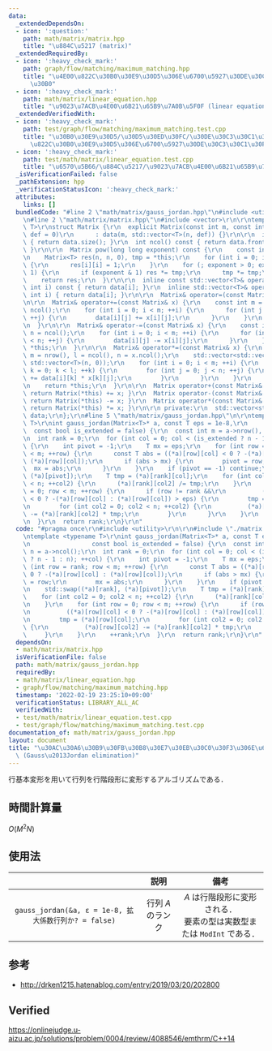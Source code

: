 ```yaml
---
data:
  _extendedDependsOn:
  - icon: ':question:'
    path: math/matrix/matrix.hpp
    title: "\u884C\u5217 (matrix)"
  _extendedRequiredBy:
  - icon: ':heavy_check_mark:'
    path: graph/flow/matching/maximum_matching.hpp
    title: "\u4E00\u822C\u30B0\u30E9\u30D5\u306E\u6700\u5927\u30DE\u30C3\u30C1\u30F3\
      \u30B0"
  - icon: ':heavy_check_mark:'
    path: math/matrix/linear_equation.hpp
    title: "\u9023\u7ACB\u4E00\u6B21\u65B9\u7A0B\u5F0F (linear equation)"
  _extendedVerifiedWith:
  - icon: ':heavy_check_mark:'
    path: test/graph/flow/matching/maximum_matching.test.cpp
    title: "\u30B0\u30E9\u30D5/\u30D5\u30ED\u30FC/\u30DE\u30C3\u30C1\u30F3\u30B0/\u4E00\
      \u822C\u30B0\u30E9\u30D5\u306E\u6700\u5927\u30DE\u30C3\u30C1\u30F3\u30B0"
  - icon: ':heavy_check_mark:'
    path: test/math/matrix/linear_equation.test.cpp
    title: "\u6570\u5B66/\u884C\u5217/\u9023\u7ACB\u4E00\u6B21\u65B9\u7A0B\u5F0F"
  _isVerificationFailed: false
  _pathExtension: hpp
  _verificationStatusIcon: ':heavy_check_mark:'
  attributes:
    links: []
  bundledCode: "#line 2 \"math/matrix/gauss_jordan.hpp\"\n#include <utility>\r\n\r\
    \n#line 2 \"math/matrix/matrix.hpp\"\n#include <vector>\r\n\r\ntemplate <typename\
    \ T>\r\nstruct Matrix {\r\n  explicit Matrix(const int m, const int n, const T\
    \ def = 0)\r\n      : data(m, std::vector<T>(n, def)) {}\r\n\r\n  int nrow() const\
    \ { return data.size(); }\r\n  int ncol() const { return data.front().size();\
    \ }\r\n\r\n  Matrix pow(long long exponent) const {\r\n    const int n = nrow();\r\
    \n    Matrix<T> res(n, n, 0), tmp = *this;\r\n    for (int i = 0; i < n; ++i)\
    \ {\r\n      res[i][i] = 1;\r\n    }\r\n    for (; exponent > 0; exponent >>=\
    \ 1) {\r\n      if (exponent & 1) res *= tmp;\r\n      tmp *= tmp;\r\n    }\r\n\
    \    return res;\r\n  }\r\n\r\n  inline const std::vector<T>& operator[](const\
    \ int i) const { return data[i]; }\r\n  inline std::vector<T>& operator[](const\
    \ int i) { return data[i]; }\r\n\r\n  Matrix& operator=(const Matrix& x) = default;\r\
    \n\r\n  Matrix& operator+=(const Matrix& x) {\r\n    const int m = nrow(), n =\
    \ ncol();\r\n    for (int i = 0; i < m; ++i) {\r\n      for (int j = 0; j < n;\
    \ ++j) {\r\n        data[i][j] += x[i][j];\r\n      }\r\n    }\r\n    return *this;\r\
    \n  }\r\n\r\n  Matrix& operator-=(const Matrix& x) {\r\n    const int m = nrow(),\
    \ n = ncol();\r\n    for (int i = 0; i < m; ++i) {\r\n      for (int j = 0; j\
    \ < n; ++j) {\r\n        data[i][j] -= x[i][j];\r\n      }\r\n    }\r\n    return\
    \ *this;\r\n  }\r\n\r\n  Matrix& operator*=(const Matrix& x) {\r\n    const int\
    \ m = nrow(), l = ncol(), n = x.ncol();\r\n    std::vector<std::vector<T>> res(m,\
    \ std::vector<T>(n, 0));\r\n    for (int i = 0; i < m; ++i) {\r\n      for (int\
    \ k = 0; k < l; ++k) {\r\n        for (int j = 0; j < n; ++j) {\r\n          res[i][j]\
    \ += data[i][k] * x[k][j];\r\n        }\r\n      }\r\n    }\r\n    data.swap(res);\r\
    \n    return *this;\r\n  }\r\n\r\n  Matrix operator+(const Matrix& x) const {\
    \ return Matrix(*this) += x; }\r\n  Matrix operator-(const Matrix& x) const {\
    \ return Matrix(*this) -= x; }\r\n  Matrix operator*(const Matrix& x) const {\
    \ return Matrix(*this) *= x; }\r\n\r\n private:\r\n  std::vector<std::vector<T>>\
    \ data;\r\n};\r\n#line 5 \"math/matrix/gauss_jordan.hpp\"\n\r\ntemplate <typename\
    \ T>\r\nint gauss_jordan(Matrix<T>* a, const T eps = 1e-8,\r\n               \
    \  const bool is_extended = false) {\r\n  const int m = a->nrow(), n = a->ncol();\r\
    \n  int rank = 0;\r\n  for (int col = 0; col < (is_extended ? n - 1 : n); ++col)\
    \ {\r\n    int pivot = -1;\r\n    T mx = eps;\r\n    for (int row = rank; row\
    \ < m; ++row) {\r\n      const T abs = ((*a)[row][col] < 0 ? -(*a)[row][col] :\
    \ (*a)[row][col]);\r\n      if (abs > mx) {\r\n        pivot = row;\r\n      \
    \  mx = abs;\r\n      }\r\n    }\r\n    if (pivot == -1) continue;\r\n    std::swap((*a)[rank],\
    \ (*a)[pivot]);\r\n    T tmp = (*a)[rank][col];\r\n    for (int col2 = 0; col2\
    \ < n; ++col2) {\r\n      (*a)[rank][col2] /= tmp;\r\n    }\r\n    for (int row\
    \ = 0; row < m; ++row) {\r\n      if (row != rank &&\r\n          ((*a)[row][col]\
    \ < 0 ? -(*a)[row][col] : (*a)[row][col]) > eps) {\r\n        tmp = (*a)[row][col];\r\
    \n        for (int col2 = 0; col2 < n; ++col2) {\r\n          (*a)[row][col2]\
    \ -= (*a)[rank][col2] * tmp;\r\n        }\r\n      }\r\n    }\r\n    ++rank;\r\
    \n  }\r\n  return rank;\r\n}\r\n"
  code: "#pragma once\r\n#include <utility>\r\n\r\n#include \"./matrix.hpp\"\r\n\r\
    \ntemplate <typename T>\r\nint gauss_jordan(Matrix<T>* a, const T eps = 1e-8,\r\
    \n                 const bool is_extended = false) {\r\n  const int m = a->nrow(),\
    \ n = a->ncol();\r\n  int rank = 0;\r\n  for (int col = 0; col < (is_extended\
    \ ? n - 1 : n); ++col) {\r\n    int pivot = -1;\r\n    T mx = eps;\r\n    for\
    \ (int row = rank; row < m; ++row) {\r\n      const T abs = ((*a)[row][col] <\
    \ 0 ? -(*a)[row][col] : (*a)[row][col]);\r\n      if (abs > mx) {\r\n        pivot\
    \ = row;\r\n        mx = abs;\r\n      }\r\n    }\r\n    if (pivot == -1) continue;\r\
    \n    std::swap((*a)[rank], (*a)[pivot]);\r\n    T tmp = (*a)[rank][col];\r\n\
    \    for (int col2 = 0; col2 < n; ++col2) {\r\n      (*a)[rank][col2] /= tmp;\r\
    \n    }\r\n    for (int row = 0; row < m; ++row) {\r\n      if (row != rank &&\r\
    \n          ((*a)[row][col] < 0 ? -(*a)[row][col] : (*a)[row][col]) > eps) {\r\
    \n        tmp = (*a)[row][col];\r\n        for (int col2 = 0; col2 < n; ++col2)\
    \ {\r\n          (*a)[row][col2] -= (*a)[rank][col2] * tmp;\r\n        }\r\n \
    \     }\r\n    }\r\n    ++rank;\r\n  }\r\n  return rank;\r\n}\r\n"
  dependsOn:
  - math/matrix/matrix.hpp
  isVerificationFile: false
  path: math/matrix/gauss_jordan.hpp
  requiredBy:
  - math/matrix/linear_equation.hpp
  - graph/flow/matching/maximum_matching.hpp
  timestamp: '2022-02-19 23:25:10+09:00'
  verificationStatus: LIBRARY_ALL_AC
  verifiedWith:
  - test/math/matrix/linear_equation.test.cpp
  - test/graph/flow/matching/maximum_matching.test.cpp
documentation_of: math/matrix/gauss_jordan.hpp
layout: document
title: "\u30AC\u30A6\u30B9\u30FB\u30B8\u30E7\u30EB\u30C0\u30F3\u306E\u6D88\u53BB\u6CD5\
  \ (Gauss\u2013Jordan elimination)"
---
```


行基本変形を用いて行列を行階段形に変形するアルゴリズムである．


## 時間計算量

$O(M^2 N)$


## 使用法

||説明|備考|
|:--:|:--:|:--:|
|`gauss_jordan(&a, ε = 1e-8, 拡大係数行列か? = false)`|行列 $A$ のランク|$A$ は行階段形に変形される．<br>要素の型は実数型または `ModInt` である．|


## 参考

- http://drken1215.hatenablog.com/entry/2019/03/20/202800


## Verified

https://onlinejudge.u-aizu.ac.jp/solutions/problem/0004/review/4088546/emthrm/C++14
